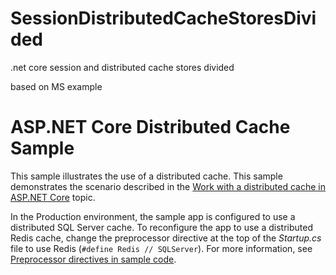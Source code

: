 # SessionDistributedCacheStoresDivided
.net core session and distributed cache stores divided

based on MS example

# ASP.NET Core Distributed Cache Sample

This sample illustrates the use of a distributed cache. This sample demonstrates the scenario described in the [Work with a distributed cache in ASP.NET Core](https://docs.microsoft.com/aspnet/core/performance/caching/distributed) topic.

In the Production environment, the sample app is configured to use a distributed SQL Server cache. To reconfigure the app to use a distributed Redis cache, change the preprocessor directive at the top of the *Startup.cs* file to use Redis (`#define Redis // SQLServer`). For more information, see [Preprocessor directives in sample code](https://docs.microsoft.com/aspnet/core/#preprocessor-directives-in-sample-code).

